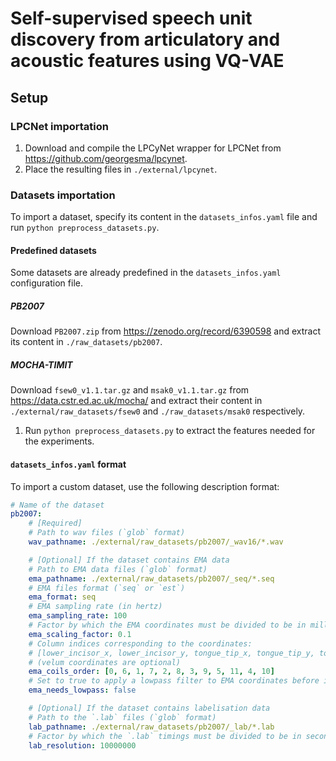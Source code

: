 # Self-supervised speech unit discovery from articulatory and acoustic features using VQ-VAE

## Setup

### LPCNet importation

1. Download and compile the LPCyNet wrapper for LPCNet from https://github.com/georgesma/lpcynet.
2. Place the resulting files in `./external/lpcynet`.

### Datasets importation

To import a dataset, specify its content in the `datasets_infos.yaml` file and run `python preprocess_datasets.py`.

#### Predefined datasets

Some datasets are already predefined in the `datasets_infos.yaml` configuration file.

##### PB2007

Download `PB2007.zip` from https://zenodo.org/record/6390598 and extract its content in `./raw_datasets/pb2007`.

##### MOCHA-TIMIT

Download `fsew0_v1.1.tar.gz` and `msak0_v1.1.tar.gz` from https://data.cstr.ed.ac.uk/mocha/ and extract their content in `./external/raw_datasets/fsew0`  and `./raw_datasets/msak0` respectively.

1. Run `python preprocess_datasets.py` to extract the features needed for the experiments.

#### `datasets_infos.yaml` format

To import a custom dataset, use the following description format:

```yaml
# Name of the dataset
pb2007:
    # [Required]
    # Path to wav files (`glob` format)
    wav_pathname: ./external/raw_datasets/pb2007/_wav16/*.wav

    # [Optional] If the dataset contains EMA data
    # Path to EMA data files (`glob` format)
    ema_pathname: ./external/raw_datasets/pb2007/_seq/*.seq
    # EMA files format (`seq` or `est`)
    ema_format: seq
    # EMA sampling rate (in hertz)
    ema_sampling_rate: 100
    # Factor by which the EMA coordinates must be divided to be in millimeters
    ema_scaling_factor: 0.1
    # Column indices corresponding to the coordinates:
    # [lower_incisor_x, lower_incisor_y, tongue_tip_x, tongue_tip_y, tongue_middle_x, tongue_middle_y, tongue_back_x, tongue_back_y, lower_lip_x, lower_lip_y, upper_lip_x, upper_lip_y, velum_x, velum_y]
    # (velum coordinates are optional)
    ema_coils_order: [0, 6, 1, 7, 2, 8, 3, 9, 5, 11, 4, 10]
    # Set to true to apply a lowpass filter to EMA coordinates before importation
    ema_needs_lowpass: false

    # [Optional] If the dataset contains labelisation data
    # Path to the `.lab` files (`glob` format)
    lab_pathname: ./external/raw_datasets/pb2007/_lab/*.lab
    # Factor by which the `.lab` timings must be divided to be in seconds
    lab_resolution: 10000000
```
